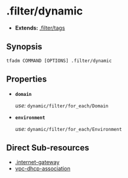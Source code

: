 # .filter/dynamic

- **Extends:** [.filter/tags](tags.md)

## Synopsis

```
tfadm COMMAND [OPTIONS] .filter/dynamic
```

## Properties

- **`domain`**

  *use:* `dynamic/filter/for_each/Domain`

- **`environment`**

  *use:* `dynamic/filter/for_each/Environment`

## Direct Sub-resources

- [.internet-gateway](../.internet-gateway.md)
- [vpc-dhcp-association](../vpc-dhcp-association.md)
